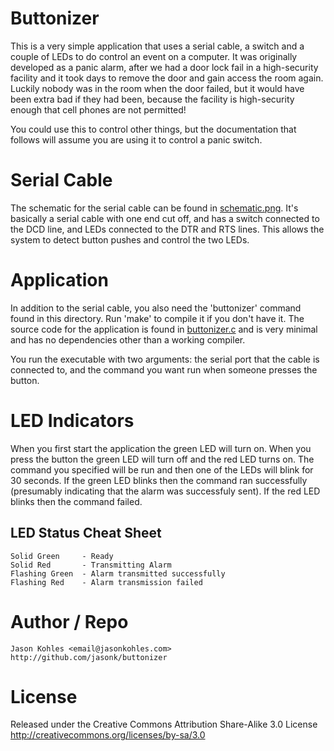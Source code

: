 # Buttonizer #

This is a very simple application that uses a serial cable, a switch and a
couple of LEDs to do control an event on a computer.  It was originally
developed as a panic alarm, after we had a door lock fail in a high-security
facility and it took days to remove the door and gain access the room again.
Luckily nobody was in the room when the door failed, but it would have been
extra bad if they had been, because the facility is high-security enough that
cell phones are not permitted!

You could use this to control other things, but the documentation that follows
will assume you are using it to control a panic switch.

# Serial Cable #

The schematic for the serial cable can be found in
[schematic.png](schematic.png).  It's basically a serial cable with one end
cut off, and has a switch connected to the DCD line, and LEDs connected to the
DTR and RTS lines.  This allows the system to detect button pushes and control
the two LEDs.

# Application #

In addition to the serial cable, you also need the 'buttonizer' command found
in this directory.  Run 'make' to compile it if you don't have it.  The source
code for the application is found in [buttonizer.c](buttonizer.c) and is very
minimal and has no dependencies other than a working compiler.

You run the executable with two arguments: the serial port that the cable is
connected to, and the command you want run when someone presses the button.

# LED Indicators #

When you first start the application the green LED will turn on.  When you
press the button the green LED will turn off and the red LED turns on.  The
command you specified will be run and then one of the LEDs will blink for 30
seconds.  If the green LED blinks then the command ran successfully (presumably
indicating that the alarm was successfuly sent).  If the red LED blinks then
the command failed.

## LED Status Cheat Sheet ##

    Solid Green     - Ready
    Solid Red       - Transmitting Alarm
    Flashing Green  - Alarm transmitted successfully
    Flashing Red    - Alarm transmission failed

# Author / Repo #

    Jason Kohles <email@jasonkohles.com>
    http://github.com/jasonk/buttonizer

# License #

Released under the Creative Commons Attribution Share-Alike 3.0 License
http://creativecommons.org/licenses/by-sa/3.0
